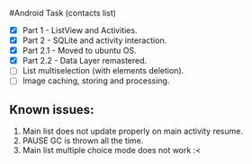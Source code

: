 #Android Task (contacts list)

* [x] Part 1 - ListView and Activities.
* [x] Part 2 - SQLite and activity interaction.
* [x] Part 2.1 - Moved to ubuntu OS.
* [x] Part 2.2 - Data Layer remastered.
* [ ] List multiselection (with elements deletion).
* [ ] Image caching, storing and processing. 

## Known issues:

1. Main list does not update properly on main activity resume.
2. PAUSE GC is thrown all the time.
3. Main list multiple choice mode does not work :<
